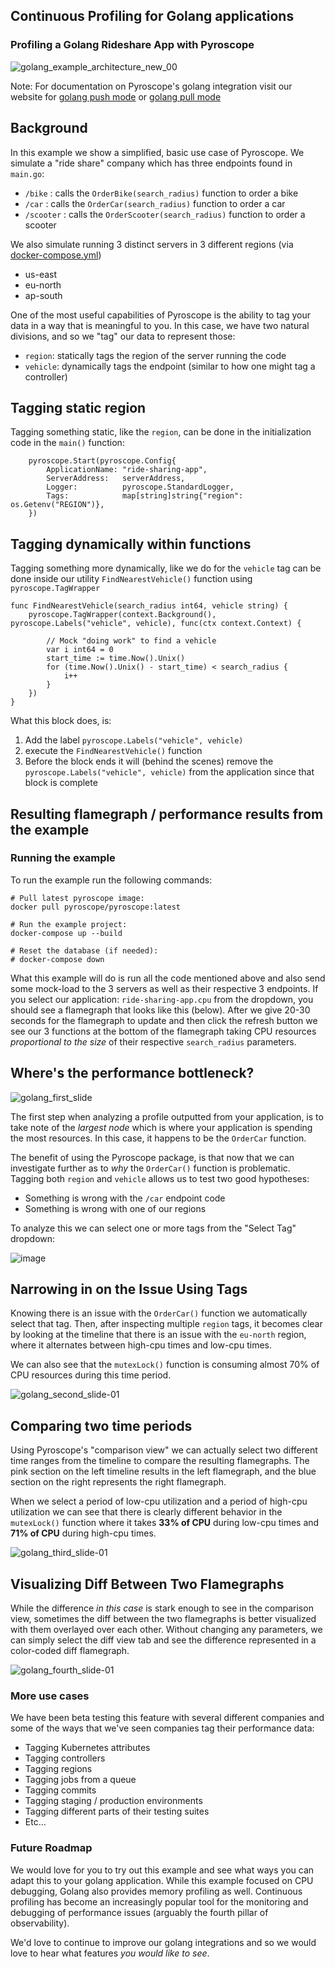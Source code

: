 ## Continuous Profiling for Golang applications
### Profiling a Golang Rideshare App with Pyroscope
![golang_example_architecture_new_00](https://user-images.githubusercontent.com/23323466/173370161-f8ba5c0a-cacf-4b3b-8d84-dd993019c486.gif)

Note: For documentation on Pyroscope's golang integration visit our website for [golang push mode](https://pyroscope.io/docs/golang/) or [golang pull mode](https://pyroscope.io/docs/golang-pull-mode/)
## Background
In this example we show a simplified, basic use case of Pyroscope. We simulate a "ride share" company which has three endpoints found in `main.go`:
- `/bike`    : calls the `OrderBike(search_radius)` function to order a bike
- `/car`     : calls the `OrderCar(search_radius)` function to order a car
- `/scooter` : calls the `OrderScooter(search_radius)` function to order a scooter

We also simulate running 3 distinct servers in 3 different regions (via [docker-compose.yml](https://github.com/pyroscope-io/pyroscope/blob/main/examples/golang-push/rideshare/docker-compose.yml))
- us-east
- eu-north
- ap-south

One of the most useful capabilities of Pyroscope is the ability to tag your data in a way that is meaningful to you. In this case, we have two natural divisions, and so we "tag" our data to represent those:
- `region`: statically tags the region of the server running the code
- `vehicle`: dynamically tags the endpoint (similar to how one might tag a controller)


## Tagging static region
Tagging something static, like the `region`, can be done in the initialization code in the `main()` function:
```
	pyroscope.Start(pyroscope.Config{
		ApplicationName: "ride-sharing-app",
		ServerAddress:   serverAddress,
		Logger:          pyroscope.StandardLogger,
		Tags:            map[string]string{"region": os.Getenv("REGION")},
	})
```

## Tagging dynamically within functions
Tagging something more dynamically, like we do for the `vehicle` tag can be done inside our utility `FindNearestVehicle()` function using `pyroscope.TagWrapper`
```
func FindNearestVehicle(search_radius int64, vehicle string) {
	pyroscope.TagWrapper(context.Background(), pyroscope.Labels("vehicle", vehicle), func(ctx context.Context) {
       
        // Mock "doing work" to find a vehicle
        var i int64 = 0
		start_time := time.Now().Unix()
		for (time.Now().Unix() - start_time) < search_radius {
			i++
		}
	})
}
```

What this block does, is:
1. Add the label `pyroscope.Labels("vehicle", vehicle)`
2. execute the `FindNearestVehicle()` function
3. Before the block ends it will (behind the scenes) remove the `pyroscope.Labels("vehicle", vehicle)` from the application since that block is complete

## Resulting flamegraph / performance results from the example
### Running the example
To run the example run the following commands:
```
# Pull latest pyroscope image:
docker pull pyroscope/pyroscope:latest

# Run the example project:
docker-compose up --build

# Reset the database (if needed):
# docker-compose down
```

What this example will do is run all the code mentioned above and also send some mock-load to the 3 servers as well as their respective 3 endpoints. If you select our application: `ride-sharing-app.cpu` from the dropdown, you should see a flamegraph that looks like this (below). After we give 20-30 seconds for the flamegraph to update and then click the refresh button we see our 3 functions at the bottom of the flamegraph taking CPU resources _proportional to the size_ of their respective `search_radius` parameters.

## Where's the performance bottleneck?

![golang_first_slide](https://user-images.githubusercontent.com/23323466/149688998-ca94dc82-f1e5-46fd-9a73-233c1e56d8e5.jpg)

The first step when analyzing a profile outputted from your application, is to take note of the _largest node_ which is where your application is spending the most resources. In this case, it happens to be the `OrderCar` function. 

The benefit of using the Pyroscope package, is that now that we can investigate further as to _why_ the `OrderCar()` function is problematic. Tagging both `region` and `vehicle` allows us to test two good hypotheses:
- Something is wrong with the `/car` endpoint code
- Something is wrong with one of our regions

To analyze this we can select one or more tags from the "Select Tag" dropdown:

![image](https://user-images.githubusercontent.com/23323466/135525308-b81e87b0-6ffb-4ef0-a6bf-3338483d0fc4.png)

## Narrowing in on the Issue Using Tags
Knowing there is an issue with the `OrderCar()` function we automatically select that tag. Then, after inspecting multiple `region` tags, it becomes clear by looking at the timeline that there is an issue with the `eu-north` region, where it alternates between high-cpu times and low-cpu times.

We can also see that the `mutexLock()` function is consuming almost 70% of CPU resources during this time period. 

![golang_second_slide-01](https://user-images.githubusercontent.com/23323466/149689013-2c0afeeb-53e2-4780-b52a-26b140627d9c.jpg)

## Comparing two time periods
Using Pyroscope's "comparison view" we can actually select two different time ranges from the timeline to compare the resulting flamegraphs. The pink section on the left timeline results in the left flamegraph, and the blue section on the right represents the right flamegraph.

When we select a period of low-cpu utilization and a period of high-cpu utilization we can see that there is clearly different behavior in the `mutexLock()` function where it takes **33% of CPU** during low-cpu times and **71% of CPU** during high-cpu times.

![golang_third_slide-01](https://user-images.githubusercontent.com/23323466/149689026-8b4ab3b1-6380-455c-990f-7ff35811f26b.jpg)

## Visualizing Diff Between Two Flamegraphs
While the difference _in this case_ is stark enough to see in the comparison view, sometimes the diff between the two flamegraphs is better visualized with them overlayed over each other. Without changing any parameters, we can simply select the diff view tab and see the difference represented in a color-coded diff flamegraph.

![golang_fourth_slide-01](https://user-images.githubusercontent.com/23323466/149689038-50d12031-2879-470f-a3be-a4c71d8c3b7a.jpg)

### More use cases
We have been beta testing this feature with several different companies and some of the ways that we've seen companies tag their performance data:
- Tagging Kubernetes attributes
- Tagging controllers
- Tagging regions
- Tagging jobs from a queue
- Tagging commits
- Tagging staging / production environments
- Tagging different parts of their testing suites
- Etc...

### Future Roadmap
We would love for you to try out this example and see what ways you can adapt this to your golang application. While this example focused on CPU debugging, Golang also provides memory profiling as well. Continuous profiling has become an increasingly popular tool for the monitoring and debugging of performance issues (arguably the fourth pillar of observability). 

We'd love to continue to improve our golang integrations and so we would love to hear what features _you would like to see_. 
